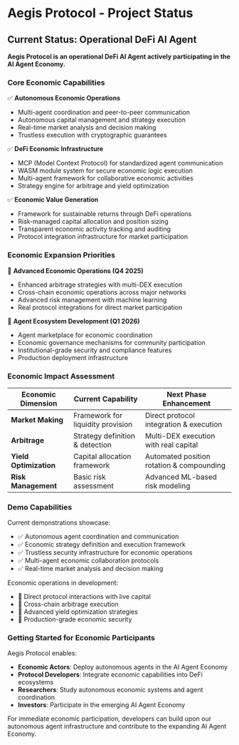 # Aegis Protocol - Project Status

## Current Status: Operational DeFi AI Agent

**Aegis Protocol is an operational DeFi AI Agent actively participating in the AI Agent Economy.**

### Core Economic Capabilities

✅ **Autonomous Economic Operations**
- Multi-agent coordination and peer-to-peer communication
- Autonomous capital management and strategy execution
- Real-time market analysis and decision making
- Trustless execution with cryptographic guarantees

✅ **DeFi Economic Infrastructure**
- MCP (Model Context Protocol) for standardized agent communication
- WASM module system for secure economic logic execution
- Multi-agent framework for collaborative economic activities
- Strategy engine for arbitrage and yield optimization

✅ **Economic Value Generation**
- Framework for sustainable returns through DeFi operations
- Risk-managed capital allocation and position sizing
- Transparent economic activity tracking and auditing
- Protocol integration infrastructure for market participation

### Economic Expansion Priorities

🚀 **Advanced Economic Operations (Q4 2025)**
- Enhanced arbitrage strategies with multi-DEX execution
- Cross-chain economic operations across major networks
- Advanced risk management with machine learning
- Real protocol integrations for direct market participation

🎯 **Agent Ecosystem Development (Q1 2026)**
- Agent marketplace for economic coordination
- Economic governance mechanisms for community participation
- Institutional-grade security and compliance features
- Production deployment infrastructure

### Economic Impact Assessment

| Economic Dimension | Current Capability | Next Phase Enhancement |
|-------------------|-------------------|----------------------|
| **Market Making** | Framework for liquidity provision | Direct protocol integration & execution |
| **Arbitrage** | Strategy definition & detection | Multi-DEX execution with real capital |
| **Yield Optimization** | Capital allocation framework | Automated position rotation & compounding |
| **Risk Management** | Basic risk assessment | Advanced ML-based risk modeling |

### Demo Capabilities

Current demonstrations showcase:
- ✅ Autonomous agent coordination and communication
- ✅ Economic strategy definition and execution framework
- ✅ Trustless security infrastructure for economic operations
- ✅ Multi-agent economic collaboration protocols
- ✅ Real-time market analysis and decision making

Economic operations in development:
- 🔄 Direct protocol interactions with live capital
- 🔄 Cross-chain arbitrage execution
- 🔄 Advanced yield optimization strategies
- 🔄 Production-grade economic security

### Getting Started for Economic Participants

Aegis Protocol enables:
- **Economic Actors**: Deploy autonomous agents in the AI Agent Economy
- **Protocol Developers**: Integrate economic capabilities into DeFi ecosystems
- **Researchers**: Study autonomous economic systems and agent coordination
- **Investors**: Participate in the emerging AI Agent Economy

For immediate economic participation, developers can build upon our autonomous agent infrastructure and contribute to the expanding AI Agent Economy.